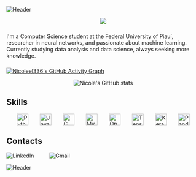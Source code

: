 
![Header](https://capsule-render.vercel.app/api?type=waving&color=ef476f&height=150&section=header)
<div align="center">
  <a href="https://git.io/typing-svg">
    <img src="https://readme-typing-svg.demolab.com?font=Fira+Code&size=18&duration=4998&pause=999&color=C31556&center=true&vCenter=true&width=435&lines=Hello+there%2C+my+name+is+Nicole!" />
  </a>
</div>





###
I'm a Computer Science student at the Federal University of Piauí, researcher in neural networks, and passionate about machine learning. Currently studying data analysis and data science, always seeking more knowledge.
###

[![Nicoleel336's GitHub Activity Graph](https://github-readme-activity-graph.vercel.app/graph?username=Nicoleel336&bg_color=00000000&color=ff0054&title_color=ff0054&line=ff758f&hide_border=true&point=590d22)](https://github.com/ashutosh00710/github-readme-activity-graph)
<div style="text-align: center;">
  <img src="https://github-readme-stats.vercel.app/api?username=Nicoleel336&show_icons=true&title_color=ff006e&icon_color=b5179e&text_color=f7fff7&bg_color=161a1d" alt="Nicole's GitHub stats">
</div>

## Skills
<div style="display: flex; justify-content: center; gap: 30px;">
  <img src="https://cdn.jsdelivr.net/gh/devicons/devicon/icons/python/python-original.svg" title="Python" alt="Python" width="30" height="30"/>
  <img src="https://cdn.jsdelivr.net/gh/devicons/devicon/icons/java/java-original.svg" title="Java" alt="Java" width="30" height="30"/>
  <img src="https://cdn.jsdelivr.net/gh/devicons/devicon/icons/c/c-original.svg" title="C" alt="C" width="30" height="30"/>
  <img src="https://cdn.jsdelivr.net/gh/devicons/devicon/icons/mysql/mysql-original.svg" title="MySQL" alt="MySQL" width="30" height="30"/>
  <img src="https://cdn.jsdelivr.net/gh/devicons/devicon/icons/opencv/opencv-original.svg" title="OpenCV" alt="OpenCV" width="30" height="30"/>
  <img src="https://cdn.jsdelivr.net/gh/devicons/devicon/icons/tensorflow/tensorflow-original.svg" title="TensorFlow" alt="TensorFlow" width="30" height="30"/>
  <img src="https://cdn.jsdelivr.net/gh/devicons/devicon/icons/keras/keras-original.svg" title="Keras" alt="Keras" width="30" height="30"/>
  <img src="https://cdn.jsdelivr.net/gh/devicons/devicon/icons/pandas/pandas-original.svg" title="Pandas" alt="Pandas" width="30" height="30"/>
</div>
           
## Contacts
<div style="display: flex; gap: 40px;">
  <a href="https://www.linkedin.com/in/nicole-ellen-magalh%C3%A3es-silvestre-7b32712bb/" style="text-decoration: none; outline: none;">
    <img src="https://img.shields.io/badge/linkedin-0A66C2?style=for-the-badge&logo=linkedin&logoColor=white&color=blue" alt="LinkedIn" />
  </a>
  <a href="mailto:nicoleellen.magalhaes@gmail.com" style="text-decoration: none; outline: none;">
    <img src="https://img.shields.io/badge/gmail-D14836?style=for-the-badge&logo=gmail&logoColor=white&color=red" alt="Gmail" />
  </a>
</div>


![Header](https://capsule-render.vercel.app/api?type=waving&color=ef476f&height=150&section=footer)
